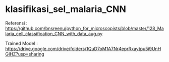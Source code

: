 # klasifikasi_sel_malaria_CNN

Referensi : https://github.com/bnsreenu/python_for_microscopists/blob/master/128_Malaria_cell_classification_CNN_with_data_aug.py

Trained Model : https://drive.google.com/drive/folders/1QuD7oM1A7Nr4eprRxaytpu5i9UnHGIHZ?usp=sharing
